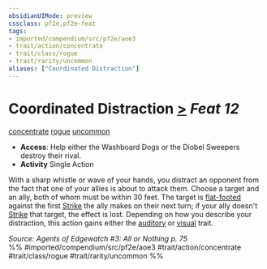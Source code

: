 ```yaml
---
obsidianUIMode: preview
cssclass: pf2e,pf2e-feat
tags:
- imported/compendium/src/pf2e/aoe3
- trait/action/concentrate
- trait/class/rogue
- trait/rarity/uncommon
aliases: ["Coordinated Distraction"]
---
```

# Coordinated Distraction  [>](chapter-9-playing-the-game.md#Actions "Single Action") *Feat 12*  
[concentrate](concentrate.md)  [rogue](rules/traits/rogue.md)  [uncommon](uncommon.md)  

- **Access**: Help either the Washboard Dogs or the Diobel Sweepers destroy their rival.
- **Activity** Single Action

With a sharp whistle or wave of your hands, you distract an opponent from the fact that one of your allies is about to attack them. Choose a target and an ally, both of whom must be within 30 feet. The target is [flat-footed](conditions.md#Flat-footed) against the first [Strike](strike.md) the ally makes on their next turn; if your ally doesn't [Strike](strike.md) that target, the effect is lost. Depending on how you describe your distraction, this action gains either the [auditory](auditory.md) or [visual](visual.md) trait.

*Source: Agents of Edgewatch #3: All or Nothing p. 75*  
%% #imported/compendium/src/pf2e/aoe3 #trait/action/concentrate #trait/class/rogue #trait/rarity/uncommon %%